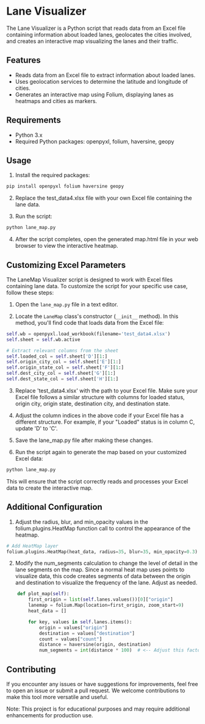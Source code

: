 # Lane Visualizer

The Lane Visualizer is a Python script that reads data from an Excel file containing information about loaded lanes, 
geolocates the cities involved, and creates an interactive map visualizing the lanes and their traffic.

## Features

- Reads data from an Excel file to extract information about loaded lanes.
- Uses geolocation services to determine the latitude and longitude of cities.
- Generates an interactive map using Folium, displaying lanes as heatmaps and cities as markers.

## Requirements

- Python 3.x
- Required Python packages: openpyxl, folium, haversine, geopy

## Usage

1. Install the required packages:

```bash
pip install openpyxl folium haversine geopy
```

2. Replace the test_data4.xlsx file with your own Excel file containing the lane data.

3. Run the script:

```bash
python lane_map.py
```
4. After the script completes, open the generated map.html file in your web browser to view the interactive heatmap.

## Customizing Excel Parameters

The LaneMap Visualizer script is designed to work with Excel files containing lane data. 
To customize the script for your specific use case, follow these steps:

1. Open the `lane_map.py` file in a text editor.

2. Locate the `LaneMap` class's constructor (`__init__` method).
In this method, you'll find code that loads data from the Excel file:

```python
self.wb = openpyxl.load_workbook(filename='test_data4.xlsx')
self.sheet = self.wb.active

# Extract relevant columns from the sheet
self.loaded_col = self.sheet['D'][1:]
self.origin_city_col = self.sheet['E'][1:]
self.origin_state_col = self.sheet['F'][1:]
self.dest_city_col = self.sheet['G'][1:]
self.dest_state_col = self.sheet['H'][1:]
```

3. Replace 'test_data4.xlsx' with the path to your Excel file.
Make sure your Excel file follows a similar structure with columns for loaded status, origin city, origin state, destination city, and destination state.

4. Adjust the column indices in the above code if your Excel file has a different structure. For example, if your "Loaded" status is in column C, update 'D' to 'C'.

5. Save the lane_map.py file after making these changes.

6. Run the script again to generate the map based on your customized Excel data:

```bash
python lane_map.py
```

This will ensure that the script correctly reads and processes your Excel data to create the interactive map.

## Additional Configuration

1. Adjust the radius, blur, and min_opacity values in the folium.plugins.HeatMap function call to control the appearance of the heatmap.

```python
# Add HeatMap layer
folium.plugins.HeatMap(heat_data, radius=35, blur=35, min_opacity=0.3).add_to(lanemap)
```

2. Modify the num_segments calculation to change the level of detail in the lane segments on the map.
Since a normal heat map uses points to visualize data, this code creates segments of data between the
origin and destination to visualize the frequency of the lane. Adjust as needed.

```python
    def plot_map(self):
        first_origin = list(self.lanes.values())[0]["origin"]
        lanemap = folium.Map(location=first_origin, zoom_start=9)
        heat_data = []

        for key, values in self.lanes.items():
            origin = values["origin"]
            destination = values["destination"]
            count = values["count"]
            distance = haversine(origin, destination)
            num_segments = int(distance * 100)  # <-- Adjust this factor as needed --
```
## Contributing

If you encounter any issues or have suggestions for improvements, feel free to open an issue or submit a pull request. We welcome contributions to make this tool more versatile and useful.

Note: This project is for educational purposes and may require additional enhancements for production use.
